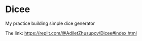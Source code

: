# Dicee
My practice building simple dice generator

The link: https://replit.com/@AdiletZhusupov/Dicee#index.html
